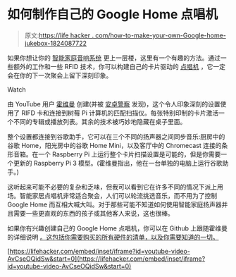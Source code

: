 # 如何制作自己的 Google Home 点唱机

> 原文:[https://life hacker . com/how-to-make-your-own-Google-home-jukebox-1824087722](https://lifehacker.com/how-to-make-your-own-google-home-jukebox-1824087722)

如果你想让你的 [智能家庭音响系统](https://lifehacker.com/how-to-set-up-a-basic-smart-home-sound-system-1821500548) 更上一层楼，这里有一个有趣的方法。通过一些额外的工作和一些 RFID 技术，你可以构建自己的卡片驱动的 [点唱机](https://lifehacker.com/how-to-build-a-raspberry-pi-jukebox-any-non-geek-can-us-1712107103) ，它一定会在你的下一次聚会上留下深刻印象。

Watch

由 YouTube 用户 [霍维曼](https://www.youtube.com/watch?v=AvCseOQidSw) 创建(并被 [安卓警察](https://www.androidpolice.com/2018/03/26/guy-builds-super-cool-rfid-jukebox-google-home-chromecast-speakers/) 发现)，这个令人印象深刻的设置使用了 RIFD 卡和连接到树莓 Pi 计算机的匹配扫描仪。每张特别印制的卡片激活一个不同的专辑或播放列表。其余的技术被巧妙地隐藏在桌子里面。

整个设置都连接到谷歌助手，它可以在三个不同的扬声器之间同步音乐:厨房中的谷歌 Home，阳光房中的谷歌 Home Mini，以及客厅中的 Chromecast 连接的条形音箱。在一个 Raspberry Pi 上运行整个卡片扫描设置是可能的，但是你需要一个更新的 Raspberry Pi 3 模型。(霍维曼指出，他在一台单独的电脑上运行谷歌助手。)

这听起来可能不必要的复杂和乏味，但我可以看到它在许多不同的情况下派上用场。智能家居点唱机非常适合聚会，人们可以轮流挑选音乐，而不用为了控制 Google Home 而互相大喊大叫。对于那些可能不知道如何使用智能家庭扬声器并且需要一些更直观的东西的孩子或其他客人来说，这也很棒。

如果你有兴趣创建自己的 Google Home 点唱机，你可以在 Github 上跟随霍维曼的详细说明 [。这包括你需要购买的所有硬件的清单，以及你需要知道的一切。](https://github.com/hoveeman/music-cards)

 [https://lifehacker.com/embed/inset/iframe?id=youtube-video-AvCseOQidSw&start=0](https://lifehacker.com/embed/inset/iframe?id=youtube-video-AvCseOQidSw&start=0)